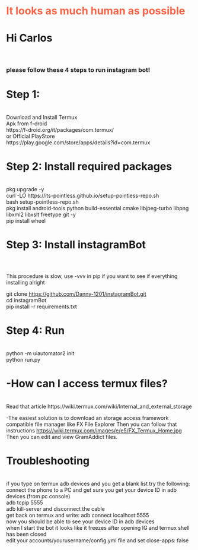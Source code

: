 <h1 style="color:Tomato;">It looks as much human as possible</h1>
<h1>Hi Carlos</h1></br>
  <h3>please follow these 4 steps to run instagram bot!</h3>
</h1>
<h1>Step 1: </h1> </br>
Download and Install Termux<br>
Apk from f-droid </br>
https://f-droid.org/it/packages/com.termux/ </br>
or Official PlayStore</br>
https://play.google.com/store/apps/details?id=com.termux

<h1>Step 2: Install required packages </h1> </br>
pkg upgrade -y </br>
curl -LO https://its-pointless.github.io/setup-pointless-repo.sh </br>
bash setup-pointless-repo.sh </br>
pkg install android-tools python build-essential cmake libjpeg-turbo libpng libxml2 libxslt freetype git -y </br>
pip install wheel </br>
<h1>Step 3: Install instagramBot</h1> </br>
<h3></h3>This procedure is slow, use -vvv in pip if you want to see if everything installing alright</h3></br>

git clone https://github.com/Danny-1201/instagramBot.git</br>
cd instagramBot </br>
pip install -r requirements.txt </br>

<h1>Step 4: Run </h1> </br>
python -m uiautomator2 init </br>
python run.py </br>

<h1>-How can I access termux files?</h1> </br>
Read that article https://wiki.termux.com/wiki/Internal_and_external_storage </br>

-The easiest solution is to download an storage access framework compatible file manager like FX File Explorer Then you can follow that instructions https://wiki.termux.com/images/e/e5/FX_Termux_Home.jpg Then you can edit and view GramAddict files.
</br>
<h1>Troubleshooting</h1></br>
if you type on termux adb devices and you get a blank list try the following:</br>
connect the phone to a PC and get sure you get your device ID in adb devices (from pc console) </br>
adb tcpip 5555 </br>
adb kill-server and disconnect the cable </br>
get back on termux and write: adb connect localhost:5555 </br>
now you should be able to see your device ID in adb devices </br>
when I start the bot it looks like it freezes after opening IG and termux shell has been closed </br>
edit your accounts/yourusername/config.yml file and set close-apps: false </br>
